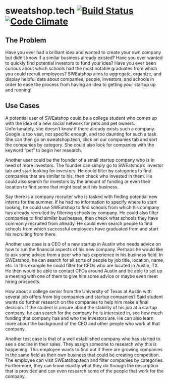 # sweatshop.tech [![Build Status](https://travis-ci.org/sweatshoptech/idb.svg?branch=master)](https://travis-ci.org/sweatshoptech/idb)[![Code Climate](https://codeclimate.com/github/sweatshoptech/idb.png)](https://codeclimate.com/github/sweatshoptech/idb.png)

## The Problem
Have you ever had a brilliant idea and wanted to create your own company but didn’t know if a similar business already existed? Have you ever wanted to quickly find potential investors to fund your idea? Have you ever been curious about which schools had the most notable graduates from which you could recruit employees? SWEatshop aims to aggregate, organize, and display helpful data about companies, people, investors, and schools in order to ease the process from having an idea to getting your startup up and running! 

## Use Cases
A potential user of SWEatshop could be a college student who comes up with the idea of a new social network for pets and pet owners. Unfortunately, she doesn’t know if there already exists such a company. Google is too vast, not specific enough, and too daunting for such a task. She can then go on sweatshop.tech, click on our companies tab and sort the companies by category. She could also look for companies with the keyword “pet” to begin her research.

Another user could be the founder of a small startup company who is in need of more investors. The founder can simply go to SWEatshop’s investor tab and start looking for investors. He could filter by categories to find companies that are similar to his, then check who invested in them. He could also search for investors by the amount of funding or even their location to find some that might best suit his business.

Say there is a company recruiter who is tasked with finding potential new interns for the summer. If he had no information to specify where to start looking, he could use SWEatshop to find schools from which his company has already recruited by filtering schools by company. He could also filter companies to find similar businesses, then check what schools they have commonly recruited from already. He could even search people to find schools from which successful employees have graduated from and start his recruiting from there.

Another use case is a CEO of a new startup in Austin who needs advice on how to run the financial aspects of his new company. Perhaps he would like to ask some advice from a peer who has experience in his business field. In SWEatshop, he can search for all sorts of people by job title, location, name, etc. In this example he could filter for CFOs who are located in Austin, TX. He then would be able to contact CFOs around Austin and be able to set up a meeting with one of them to give him some advice or maybe even meet hiring prospects.

How about a college senior from the University of Texas at Austin with several job offers from big companies and startup companies? Said student wants do further research on the companies to help him make a final decision. If the student is unsure about the stability of his job at a startup company, he can search for the company he is interested in, see how much funding that company has and who the investors are. He can also learn more about the background of the CEO and other people who work at that company. 

Another test case is that of a well established company who has started to see a decline in their sales. They assign someone to research why this is happening. This employee wants to find out if there are growing companies in the same field as their own business that could be creating competition. The employee can visit SWEatshop.tech and filter companies by categories. Furthermore, they can know exactly what they do through the description that is provided and can even research some of the people that work for the company.
